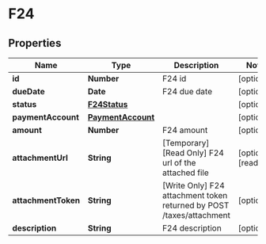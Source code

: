 # F24

## Properties

Name | Type | Description | Notes
------------ | ------------- | ------------- | -------------
**id** | **Number** | F24 id | [optional] 
**dueDate** | **Date** | F24 due date | [optional] 
**status** | [**F24Status**](F24Status.md) |  | [optional] 
**paymentAccount** | [**PaymentAccount**](PaymentAccount.md) |  | [optional] 
**amount** | **Number** | F24 amount | [optional] 
**attachmentUrl** | **String** | [Temporary] [Read Only] F24 url of the attached file | [optional] [readonly] 
**attachmentToken** | **String** | [Write Only]  F24 attachment token returned by POST /taxes/attachment | [optional] 
**description** | **String** | F24 description | [optional] 


